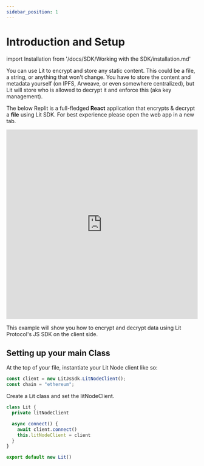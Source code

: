 ```yaml
---
sidebar_position: 1
---
```


# Introduction and Setup

import Installation from '/docs/SDK/Working with the SDK/installation.md'

You can use Lit to encrypt and store any static content. This could be a file, a string, or anything that won't change. You have to store the content and metadata yourself (on IPFS, Arweave, or even somewhere centralized), but Lit will store who is allowed to decrypt it and enforce this (aka key management).

The below Replit is a full-fledged **React** application that encrypts & decrypt a **file** using Lit SDK. For best experience please open the web app in a new tab.

<iframe frameborder="0" width="100%" height="500px" src="https://replit.com/@lit/Encrypt-and-Decrypt-a-File/#encrypt_and_decrypt_file/src/App.js"></iframe>

This example will show you how to encrypt and decrypt data using Lit Protocol's JS SDK on the client side.

<Installation/>

## Setting up your main Class

At the top of your file, instantiate your Lit Node client like so:

```js
const client = new LitJsSdk.LitNodeClient();
const chain = "ethereum";
```

Create a Lit class and set the litNodeClient.

```js
class Lit {
  private litNodeClient

  async connect() {
    await client.connect()
    this.litNodeClient = client
  }
}

export default new Lit()
```
